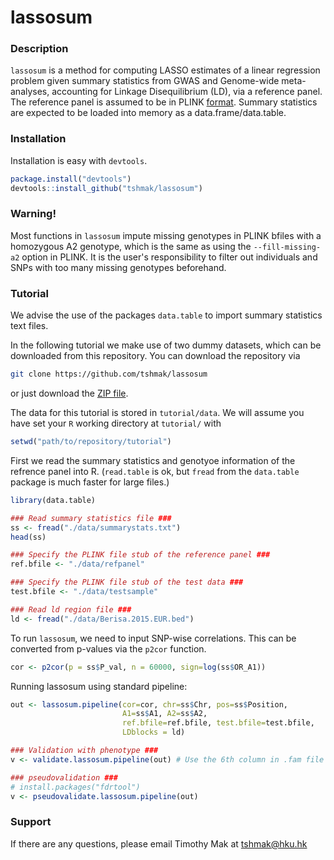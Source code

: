 lassosum
=======================

### Description

`lassosum` is a method for computing LASSO estimates of a linear regression problem given summary statistics from GWAS and Genome-wide meta-analyses, accounting for Linkage Disequilibrium (LD), via a reference panel.
The reference panel is assumed to be in PLINK [format](https://www.cog-genomics.org/plink2/).
Summary statistics are expected to be loaded into memory as a data.frame/data.table. 

### Installation

Installation is easy with `devtools`.

```r
package.install("devtools")
devtools::install_github("tshmak/lassosum")
```
### Warning!

Most functions in `lassosum` impute missing genotypes in PLINK bfiles with a homozygous A2 genotype, which is the same as using the `--fill-missing-a2` option in PLINK. It is the user's responsibility to filter out individuals and SNPs with too many missing genotypes beforehand. 

### Tutorial

We advise the use of the packages `data.table` to import summary statistics text files.

In the following tutorial we make use of two dummy datasets, which can be downloaded from this repository.
You can download the repository via

```bash
git clone https://github.com/tshmak/lassosum
```

or just download the [ZIP file](https://github.com/tshmak/lassosum/archive/master.zip).

The data for this tutorial is stored in `tutorial/data`. 
We will assume you have set your `R` working directory at `tutorial/` with 

```r
setwd("path/to/repository/tutorial")
```

First we read the summary statistics and genotyoe information of the refrence panel into R. (`read.table` is ok, but `fread` from the `data.table` package is much faster for large files.)



```r
library(data.table)

### Read summary statistics file ###
ss <- fread("./data/summarystats.txt")
head(ss)

### Specify the PLINK file stub of the reference panel ###
ref.bfile <- "./data/refpanel"

### Specify the PLINK file stub of the test data ###
test.bfile <- "./data/testsample"

### Read ld region file ###
ld <- fread("./data/Berisa.2015.EUR.bed")
```

To run `lassosum`, we need to input SNP-wise correlations. This can be converted from p-values via the `p2cor` function. 
```r
cor <- p2cor(p = ss$P_val, n = 60000, sign=log(ss$OR_A1))
```

Running lassosum using standard pipeline: 
```r
out <- lassosum.pipeline(cor=cor, chr=ss$Chr, pos=ss$Position, 
                         A1=ss$A1, A2=ss$A2,
                         ref.bfile=ref.bfile, test.bfile=test.bfile, 
                         LDblocks = ld)

### Validation with phenotype ### 
v <- validate.lassosum.pipeline(out) # Use the 6th column in .fam file in test dataset for test phenotype

### pseudovalidation ###
# install.packages("fdrtool")
v <- pseudovalidate.lassosum.pipeline(out)

```
### Support
If there are any questions, please email Timothy Mak at tshmak@hku.hk
